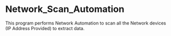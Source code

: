 # Network_Scan_Automation
This program performs Network Automation to scan all the Network devices (IP Address Provided) to extract data.
